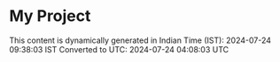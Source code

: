 # My Project

This content is dynamically generated in Indian Time (IST): 2024-07-24 09:38:03 IST
Converted to UTC: 2024-07-24 04:08:03 UTC
